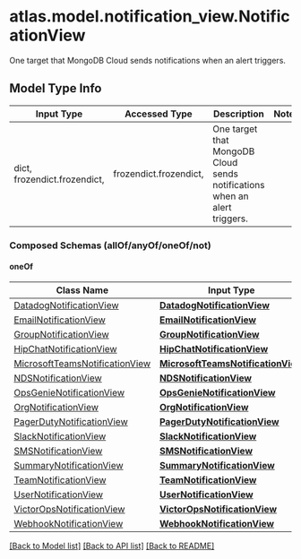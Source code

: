 # atlas.model.notification_view.NotificationView

One target that MongoDB Cloud sends notifications when an alert triggers.

## Model Type Info
Input Type | Accessed Type | Description | Notes
------------ | ------------- | ------------- | -------------
dict, frozendict.frozendict,  | frozendict.frozendict,  | One target that MongoDB Cloud sends notifications when an alert triggers. | 

### Composed Schemas (allOf/anyOf/oneOf/not)
#### oneOf
Class Name | Input Type | Accessed Type | Description | Notes
------------- | ------------- | ------------- | ------------- | -------------
[DatadogNotificationView](DatadogNotificationView.md) | [**DatadogNotificationView**](DatadogNotificationView.md) | [**DatadogNotificationView**](DatadogNotificationView.md) |  | 
[EmailNotificationView](EmailNotificationView.md) | [**EmailNotificationView**](EmailNotificationView.md) | [**EmailNotificationView**](EmailNotificationView.md) |  | 
[GroupNotificationView](GroupNotificationView.md) | [**GroupNotificationView**](GroupNotificationView.md) | [**GroupNotificationView**](GroupNotificationView.md) |  | 
[HipChatNotificationView](HipChatNotificationView.md) | [**HipChatNotificationView**](HipChatNotificationView.md) | [**HipChatNotificationView**](HipChatNotificationView.md) |  | 
[MicrosoftTeamsNotificationView](MicrosoftTeamsNotificationView.md) | [**MicrosoftTeamsNotificationView**](MicrosoftTeamsNotificationView.md) | [**MicrosoftTeamsNotificationView**](MicrosoftTeamsNotificationView.md) |  | 
[NDSNotificationView](NDSNotificationView.md) | [**NDSNotificationView**](NDSNotificationView.md) | [**NDSNotificationView**](NDSNotificationView.md) |  | 
[OpsGenieNotificationView](OpsGenieNotificationView.md) | [**OpsGenieNotificationView**](OpsGenieNotificationView.md) | [**OpsGenieNotificationView**](OpsGenieNotificationView.md) |  | 
[OrgNotificationView](OrgNotificationView.md) | [**OrgNotificationView**](OrgNotificationView.md) | [**OrgNotificationView**](OrgNotificationView.md) |  | 
[PagerDutyNotificationView](PagerDutyNotificationView.md) | [**PagerDutyNotificationView**](PagerDutyNotificationView.md) | [**PagerDutyNotificationView**](PagerDutyNotificationView.md) |  | 
[SlackNotificationView](SlackNotificationView.md) | [**SlackNotificationView**](SlackNotificationView.md) | [**SlackNotificationView**](SlackNotificationView.md) |  | 
[SMSNotificationView](SMSNotificationView.md) | [**SMSNotificationView**](SMSNotificationView.md) | [**SMSNotificationView**](SMSNotificationView.md) |  | 
[SummaryNotificationView](SummaryNotificationView.md) | [**SummaryNotificationView**](SummaryNotificationView.md) | [**SummaryNotificationView**](SummaryNotificationView.md) |  | 
[TeamNotificationView](TeamNotificationView.md) | [**TeamNotificationView**](TeamNotificationView.md) | [**TeamNotificationView**](TeamNotificationView.md) |  | 
[UserNotificationView](UserNotificationView.md) | [**UserNotificationView**](UserNotificationView.md) | [**UserNotificationView**](UserNotificationView.md) |  | 
[VictorOpsNotificationView](VictorOpsNotificationView.md) | [**VictorOpsNotificationView**](VictorOpsNotificationView.md) | [**VictorOpsNotificationView**](VictorOpsNotificationView.md) |  | 
[WebhookNotificationView](WebhookNotificationView.md) | [**WebhookNotificationView**](WebhookNotificationView.md) | [**WebhookNotificationView**](WebhookNotificationView.md) |  | 

[[Back to Model list]](../../README.md#documentation-for-models) [[Back to API list]](../../README.md#documentation-for-api-endpoints) [[Back to README]](../../README.md)


